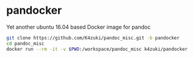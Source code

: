 # pandocker
Yet another ubuntu 16.04 based Docker image for pandoc

```sh
git clone https://github.com/K4zuki/pandoc_misc.git -b pandocker
cd pandoc_misc
docker run --rm -it -v $PWD:/workspace/pandoc_misc k4zuki/pandocker
```
